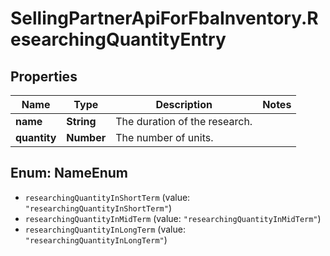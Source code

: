 # SellingPartnerApiForFbaInventory.ResearchingQuantityEntry

## Properties
Name | Type | Description | Notes
------------ | ------------- | ------------- | -------------
**name** | **String** | The duration of the research. | 
**quantity** | **Number** | The number of units. | 

<a name="NameEnum"></a>
## Enum: NameEnum

* `researchingQuantityInShortTerm` (value: `"researchingQuantityInShortTerm"`)
* `researchingQuantityInMidTerm` (value: `"researchingQuantityInMidTerm"`)
* `researchingQuantityInLongTerm` (value: `"researchingQuantityInLongTerm"`)

